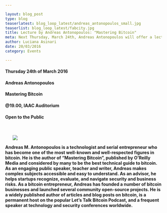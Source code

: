```yaml
---

layout: blog_post
type: blog
teaserlatest: blog_loop_latest/andreas_antonopoulos_small.jpg
teaserlist: blog_loop_latest/fabcity.jpg
title: Lecture by Andreas Antonopoulos: "Mastering Bitcoin"
meta: Next Thursday, March 24th, Andreas Antonopoulos will offer a lecture on "Mastering Bitcoin: Thoughts on the future of Money"
author: Luciana Asinari
date: 20/03/2016
category: Events

---
```


<h4>Thursday 24th of March 2016
<h4>Andreas Antonopoulos
<h4>Mastering Bitcoin
<br>
<h4>@19.00, IAAC Auditorium
<h4>Open to the Public<h4>
<br>

<ul><img src= "http://www.fablabbcn.org/img/blog/blog_loop_latest/andreas_antonopoulos.jpg" align="middle"> </img></ul>

Andreas M. Antonopoulos is a technologist and serial entrepreneur who has become one of the most well-known and well-respected figures in bitcoin. He is the author of “Mastering Bitcoin”, published by O’Reilly Media and considered by many to be the best technical guide to bitcoin.
<br>
As an engaging public speaker, teacher and writer, Andreas makes complex subjects accessible and easy to understand. As an advisor, he helps startups recognize, evaluate, and navigate security and business risks. As a bitcoin entrepreneur, Andreas has founded a number of bitcoin businesses and launched several community open-source projects. He is a widely published author of articles and blog posts on bitcoin, is a permanent host on the popular Let’s Talk Bitcoin Podcast, and a frequent speaker at technology and security conferences worldwide.



